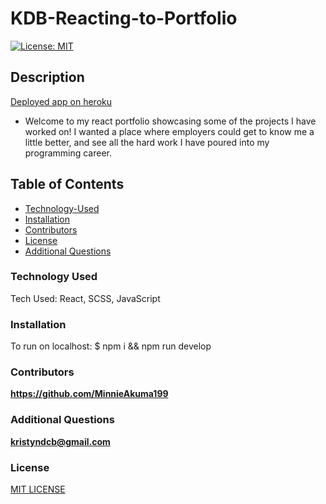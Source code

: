 # KDB-Reacting-to-Portfolio

[![License: MIT](https://img.shields.io/badge/License-MIT-yellow.svg)](https://opensource.org/licenses/MIT)

## Description

[Deployed app on heroku](https://kdb-portfolio.herokuapp.com/)

- Welcome to my react portfolio showcasing some of the projects I have worked on! I wanted a place where employers could get to know me a little better, and see all the hard work I have poured into my programming career. 

## Table of Contents

- [Technology-Used](#technology-used)
- [Installation](#installation)
- [Contributors](#contributors)
- [License](#license)
- [Additional Questions](#additional-questions)

### Technology Used 

Tech Used: React, SCSS, JavaScript


### Installation

To run on localhost: 
$ npm i && npm run develop 

### Contributors

**https://github.com/MinnieAkuma199**

### Additional Questions

**kristyndcb@gmail.com**

### License

[MIT LICENSE](https://github.com/MinnieAkuma199/KDB-Reacting-to-Portfolio/blob/main/LICENSE)
